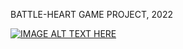 <p>BATTLE-HEART GAME PROJECT, 2022</p>

[![IMAGE ALT TEXT HERE](https://img.youtube.com/vi/YOUTUBE_VIDEO_ID_HERE/0.jpg)]([https://www.youtube.com/watch?v=YOUTUBE_VIDEO_ID_HERE](https://www.youtube.com/watch?v=34cATlzDoRg&t=59s&ab_channel=NadavMalul))
